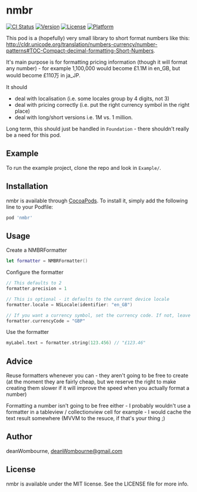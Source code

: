 # nmbr

[![CI Status](https://img.shields.io/travis/deanWombourne/nmbr.svg?style=flat)](https://travis-ci.org/deanWombourne/nmbr)
[![Version](https://img.shields.io/cocoapods/v/nmbr.svg?style=flat)](https://cocoapods.org/pods/nmbr)
[![License](https://img.shields.io/cocoapods/l/nmbr.svg?style=flat)](https://cocoapods.org/pods/nmbr)
[![Platform](https://img.shields.io/cocoapods/p/nmbr.svg?style=flat)](https://cocoapods.org/pods/nmbr)

This pod is a (hopefully) very small library to short format numbers like this: http://cldr.unicode.org/translation/numbers-currency/number-patterns#TOC-Compact-decimal-formatting-Short-Numbers.

It's main purpose is for formatting pricing information (though it will format any number) - for example 1,100,000 would become £1.1M in en_GB, but would become £110万 in ja_JP.

It should

- deal with localisation (i.e. some locales group by 4 digits, not 3)
- deal with pricing correctly (i.e. put the right currency symbol in the right place)
- deal with long/short versions i.e. 1M vs. 1 million.

Long term, this should just be handled in `Foundation` - there shouldn't really be a need for this pod.

## Example

To run the example project, clone the repo and look in `Example/`.

## Installation

nmbr is available through [CocoaPods](https://cocoapods.org). To install
it, simply add the following line to your Podfile:

```ruby
pod 'nmbr'
```

## Usage

Create a NMBRFormatter

```swift
let formatter = NMBRFormatter()
```

Configure the formatter

```swift
// This defaults to 2
formatter.precision = 1

// This is optional - it defaults to the current device locale
formatter.locale = NSLocale(identifier: "en_GB")

// If you want a currency symbol, set the currency code. If not, leave it as `nil`
formatter.currencyCode = "GBP"
```

Use the formatter

```swift
myLabel.text = formatter.string(123.456) // "£123.46"
```

## Advice

Reuse formatters whenever you can - they aren't going to be free to create (at the moment they are fairly cheap, but we reserve the right to make creating them slower if it will improve the speed when you actually format a number)

Formatting a number isn't going to be free either - I probably wouldn't use a formatter in a tableview / collectionview cell for example - I would cache the text result somewhere (MVVM to the resuce, if that's your thing ;) 

## Author

deanWombourne, deanWombourne@gmail.com

## License

nmbr is available under the MIT license. See the LICENSE file for more info.
